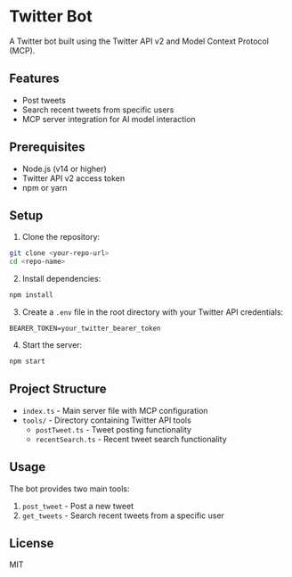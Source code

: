# Twitter Bot

A Twitter bot built using the Twitter API v2 and Model Context Protocol (MCP).

## Features

- Post tweets
- Search recent tweets from specific users
- MCP server integration for AI model interaction

## Prerequisites

- Node.js (v14 or higher)
- Twitter API v2 access token
- npm or yarn

## Setup

1. Clone the repository:
```bash
git clone <your-repo-url>
cd <repo-name>
```

2. Install dependencies:
```bash
npm install
```

3. Create a `.env` file in the root directory with your Twitter API credentials:
```
BEARER_TOKEN=your_twitter_bearer_token
```

4. Start the server:
```bash
npm start
```

## Project Structure

- `index.ts` - Main server file with MCP configuration
- `tools/` - Directory containing Twitter API tools
  - `postTweet.ts` - Tweet posting functionality
  - `recentSearch.ts` - Recent tweet search functionality

## Usage

The bot provides two main tools:
1. `post_tweet` - Post a new tweet
2. `get_tweets` - Search recent tweets from a specific user

## License

MIT
